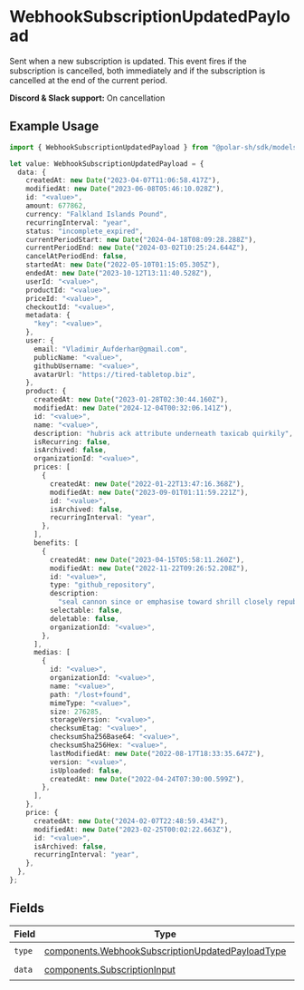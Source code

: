 # WebhookSubscriptionUpdatedPayload

Sent when a new subscription is updated. This event fires if the subscription is cancelled, both immediately and if the subscription is cancelled at the end of the current period.

**Discord & Slack support:** On cancellation

## Example Usage

```typescript
import { WebhookSubscriptionUpdatedPayload } from "@polar-sh/sdk/models/components";

let value: WebhookSubscriptionUpdatedPayload = {
  data: {
    createdAt: new Date("2023-04-07T11:06:58.417Z"),
    modifiedAt: new Date("2023-06-08T05:46:10.028Z"),
    id: "<value>",
    amount: 677862,
    currency: "Falkland Islands Pound",
    recurringInterval: "year",
    status: "incomplete_expired",
    currentPeriodStart: new Date("2024-04-18T08:09:28.288Z"),
    currentPeriodEnd: new Date("2024-03-02T10:25:24.644Z"),
    cancelAtPeriodEnd: false,
    startedAt: new Date("2022-05-10T01:15:05.305Z"),
    endedAt: new Date("2023-10-12T13:11:40.528Z"),
    userId: "<value>",
    productId: "<value>",
    priceId: "<value>",
    checkoutId: "<value>",
    metadata: {
      "key": "<value>",
    },
    user: {
      email: "Vladimir_Aufderhar@gmail.com",
      publicName: "<value>",
      githubUsername: "<value>",
      avatarUrl: "https://tired-tabletop.biz",
    },
    product: {
      createdAt: new Date("2023-01-28T02:30:44.160Z"),
      modifiedAt: new Date("2024-12-04T00:32:06.141Z"),
      id: "<value>",
      name: "<value>",
      description: "hubris ack attribute underneath taxicab quirkily",
      isRecurring: false,
      isArchived: false,
      organizationId: "<value>",
      prices: [
        {
          createdAt: new Date("2022-01-22T13:47:16.368Z"),
          modifiedAt: new Date("2023-09-01T01:11:59.221Z"),
          id: "<value>",
          isArchived: false,
          recurringInterval: "year",
        },
      ],
      benefits: [
        {
          createdAt: new Date("2023-04-15T05:58:11.260Z"),
          modifiedAt: new Date("2022-11-22T09:26:52.208Z"),
          id: "<value>",
          type: "github_repository",
          description:
            "seal cannon since or emphasise toward shrill closely republican",
          selectable: false,
          deletable: false,
          organizationId: "<value>",
        },
      ],
      medias: [
        {
          id: "<value>",
          organizationId: "<value>",
          name: "<value>",
          path: "/lost+found",
          mimeType: "<value>",
          size: 276285,
          storageVersion: "<value>",
          checksumEtag: "<value>",
          checksumSha256Base64: "<value>",
          checksumSha256Hex: "<value>",
          lastModifiedAt: new Date("2022-08-17T18:33:35.647Z"),
          version: "<value>",
          isUploaded: false,
          createdAt: new Date("2022-04-24T07:30:00.599Z"),
        },
      ],
    },
    price: {
      createdAt: new Date("2024-02-07T22:48:59.434Z"),
      modifiedAt: new Date("2023-02-25T00:02:22.663Z"),
      id: "<value>",
      isArchived: false,
      recurringInterval: "year",
    },
  },
};
```

## Fields

| Field                                                                                                                | Type                                                                                                                 | Required                                                                                                             | Description                                                                                                          |
| -------------------------------------------------------------------------------------------------------------------- | -------------------------------------------------------------------------------------------------------------------- | -------------------------------------------------------------------------------------------------------------------- | -------------------------------------------------------------------------------------------------------------------- |
| `type`                                                                                                               | [components.WebhookSubscriptionUpdatedPayloadType](../../models/components/webhooksubscriptionupdatedpayloadtype.md) | :heavy_check_mark:                                                                                                   | N/A                                                                                                                  |
| `data`                                                                                                               | [components.SubscriptionInput](../../models/components/subscriptioninput.md)                                         | :heavy_check_mark:                                                                                                   | N/A                                                                                                                  |